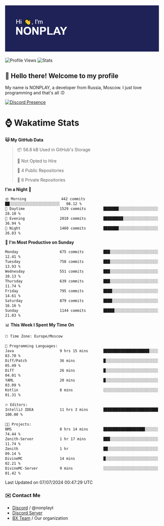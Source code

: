 ![Discord Presence](./header.png)
<br></br>
![Profile Views](https://komarev.com/ghpvc/?username=NONPLAYT&color=blue&style=for-the-badge)
![Stats](https://img.shields.io/badge/0%25-OPTIMIZED-orange?style=for-the-badge)


## :wave: Hello there! Welcome to my profile

My name is NONPLAY, a developer from Russia, Moscow. I just love programming and that's all :D

[![Discord Presence](https://lanyard.cnrad.dev/api/597087584090587177?showDisplayName=true)](https://discord.com/users/597087584090587177) 

# ⌚ Wakatime Stats

<!--START_SECTION:waka-->
**🐱 My GitHub Data** 

> 📦 56.8 kB Used in GitHub's Storage 
 > 
> 🚫 Not Opted to Hire
 > 
> 📜 4 Public Repositories 
 > 
> 🔑 6 Private Repositories 
 > 
**I'm a Night 🦉** 

```text
🌞 Morning                442 commits         ██░░░░░░░░░░░░░░░░░░░░░░░   08.12 % 
🌆 Daytime                1529 commits        ███████░░░░░░░░░░░░░░░░░░   28.10 % 
🌃 Evening                2010 commits        █████████░░░░░░░░░░░░░░░░   36.94 % 
🌙 Night                  1460 commits        ███████░░░░░░░░░░░░░░░░░░   26.83 % 
```
📅 **I'm Most Productive on Sunday** 

```text
Monday                   675 commits         ███░░░░░░░░░░░░░░░░░░░░░░   12.41 % 
Tuesday                  758 commits         ███░░░░░░░░░░░░░░░░░░░░░░   13.93 % 
Wednesday                551 commits         ███░░░░░░░░░░░░░░░░░░░░░░   10.13 % 
Thursday                 639 commits         ███░░░░░░░░░░░░░░░░░░░░░░   11.74 % 
Friday                   795 commits         ████░░░░░░░░░░░░░░░░░░░░░   14.61 % 
Saturday                 879 commits         ████░░░░░░░░░░░░░░░░░░░░░   16.16 % 
Sunday                   1144 commits        █████░░░░░░░░░░░░░░░░░░░░   21.03 % 
```


📊 **This Week I Spent My Time On** 

```text
🕑︎ Time Zone: Europe/Moscow

💬 Programming Languages: 
Java                     9 hrs 15 mins       █████████████████████░░░░   83.70 % 
Diff/Patch               36 mins             █░░░░░░░░░░░░░░░░░░░░░░░░   05.49 % 
Diff                     26 mins             █░░░░░░░░░░░░░░░░░░░░░░░░   04.01 % 
YAML                     20 mins             █░░░░░░░░░░░░░░░░░░░░░░░░   03.09 % 
Kotlin                   8 mins              ░░░░░░░░░░░░░░░░░░░░░░░░░   01.31 % 

🔥 Editors: 
IntelliJ IDEA            11 hrs 3 mins       █████████████████████████   100.00 % 

🐱‍💻 Projects: 
NMS                      8 hrs 14 mins       ███████████████████░░░░░░   74.44 % 
Zenith-Server            1 hr 17 mins        ███░░░░░░░░░░░░░░░░░░░░░░   11.74 % 
Zenith                   1 hr                ██░░░░░░░░░░░░░░░░░░░░░░░   09.14 % 
DivineMC                 14 mins             █░░░░░░░░░░░░░░░░░░░░░░░░   02.21 % 
DivineMC-Server          9 mins              ░░░░░░░░░░░░░░░░░░░░░░░░░   01.42 % 
```


 Last Updated on 07/07/2024 00:47:29 UTC
<!--END_SECTION:waka-->

### ✉️ Contact Me

- [Discord](https://discord.com/users/597087584090587177) / @nonplayt
- [Discord Server](https://discord.gg/p7cxhw7E2M)
- [BX Team](https://github.com/BX-Team) / Our organization
